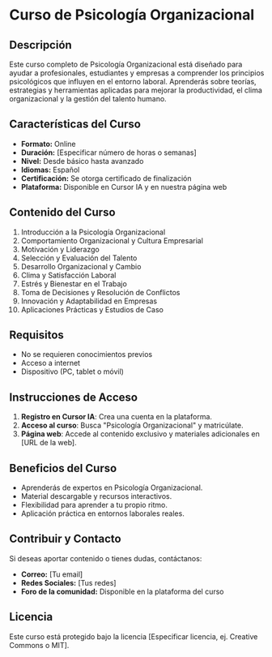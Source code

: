 # Curso de Psicología Organizacional

## Descripción
Este curso completo de Psicología Organizacional está diseñado para ayudar a profesionales, estudiantes y empresas a comprender los principios psicológicos que influyen en el entorno laboral. Aprenderás sobre teorías, estrategias y herramientas aplicadas para mejorar la productividad, el clima organizacional y la gestión del talento humano.

## Características del Curso
- **Formato:** Online
- **Duración:** [Especificar número de horas o semanas]
- **Nivel:** Desde básico hasta avanzado
- **Idiomas:** Español
- **Certificación:** Se otorga certificado de finalización
- **Plataforma:** Disponible en Cursor IA y en nuestra página web

## Contenido del Curso
1. Introducción a la Psicología Organizacional
2. Comportamiento Organizacional y Cultura Empresarial
3. Motivación y Liderazgo
4. Selección y Evaluación del Talento
5. Desarrollo Organizacional y Cambio
6. Clima y Satisfacción Laboral
7. Estrés y Bienestar en el Trabajo
8. Toma de Decisiones y Resolución de Conflictos
9. Innovación y Adaptabilidad en Empresas
10. Aplicaciones Prácticas y Estudios de Caso

## Requisitos
- No se requieren conocimientos previos
- Acceso a internet
- Dispositivo (PC, tablet o móvil)

## Instrucciones de Acceso
1. **Registro en Cursor IA**: Crea una cuenta en la plataforma.
2. **Acceso al curso**: Busca "Psicología Organizacional" y matricúlate.
3. **Página web**: Accede al contenido exclusivo y materiales adicionales en [URL de la web].

## Beneficios del Curso
- Aprenderás de expertos en Psicología Organizacional.
- Material descargable y recursos interactivos.
- Flexibilidad para aprender a tu propio ritmo.
- Aplicación práctica en entornos laborales reales.

## Contribuir y Contacto
Si deseas aportar contenido o tienes dudas, contáctanos:
- **Correo:** [Tu email]
- **Redes Sociales:** [Tus redes]
- **Foro de la comunidad:** Disponible en la plataforma del curso

## Licencia
Este curso está protegido bajo la licencia [Especificar licencia, ej. Creative Commons o MIT].

